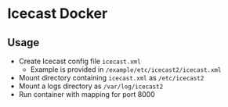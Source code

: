 # Icecast Docker

## Usage
- Create Icecast config file `icecast.xml`
   - Example is provided in `/example/etc/icecast2/icecast.xml`
- Mount directory containing `icecast.xml` as `/etc/icecast2`
- Mount a logs directory as `/var/log/icecast2`
- Run container with mapping for port 8000